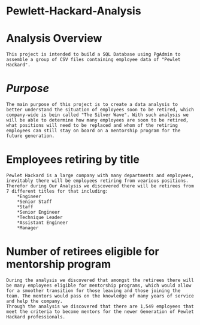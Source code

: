 # **Pewlett-Hackard-Analysis**

# Analysis Overview
    This project is intended to build a SQL Database using PgAdmin to assemble a group of CSV files containing employee data of "Pewlet Hackard". 

# *Purpose*
    The main purpose of this project is to create a data analysis to better understand the situation of employees soon to be retired, which company-wide is bein called "The Silver Wave". With such analysis we will be able to determine how many employees are soon to be retired, what positions will need to be replaced and whom of the retiring employees can still stay on board on a mentorship program for the future generation.


# Employees retiring by title
    Pewlet Hackard is a large company with many departments and employees, inevitably there will be employees retiring from vearious positions. Therefor during Our Analysis we discovered there will be retirees from 7 different titles for that including:
        *Engineer
        *Senior Staff
        *Staff
        *Senior Engineer
        *Technique Leader
        *Assistant Engineer
        *Manager

# Number of retirees eligible for mentorship program
    During the analysis we discovered that amongst the retirees there will be many employees eligible for mentorship programs, which would allow for a smoother transition for those leaving and those joining the team. The mentors would pass on the knowledge of many years of service and help the company. 
    Through the analysis we discovered that there are 1,549 employees that meet the criteria to become mentors for the newer Generation of Pewlet Hackard professionals.  
